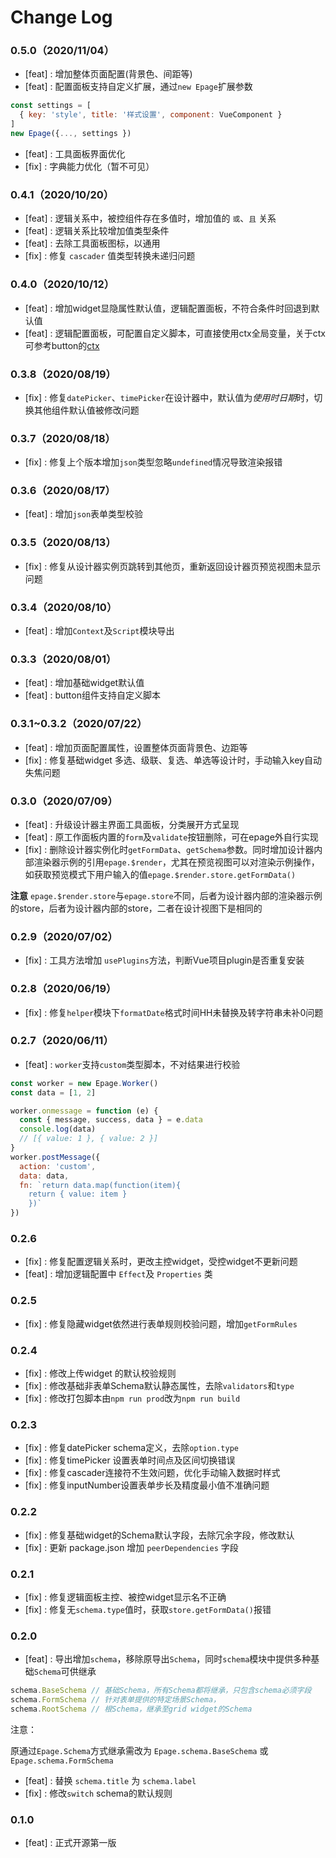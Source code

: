 # Change Log

### 0.5.0（2020/11/04）

- [feat] : 增加整体页面配置(背景色、间距等)
- [feat] : 配置面板支持自定义扩展，通过`new Epage`扩展参数

```js
const settings = [
  { key: 'style', title: '样式设置', component: VueComponent }
]
new Epage({..., settings })
```

- [feat] : 工具面板界面优化
- [fix] : 字典能力优化（暂不可见）


### 0.4.1（2020/10/20）

- [feat] : 逻辑关系中，被控组件存在多值时，增加值的 `或`、`且` 关系
- [feat] : 逻辑关系比较增加值类型条件
- [feat] : 去除工具面板图标，以通用
- [fix] : 修复 `cascader` 值类型转换未递归问题


### 0.4.0（2020/10/12）

- [feat] : 增加widget显隐属性默认值，逻辑配置面板，不符合条件时回退到默认值
- [feat] : 逻辑配置面板，可配置自定义脚本，可直接使用ctx全局变量，关于ctx可参考button的[ctx](http://epage.didichuxing.com/examples/widgets/button.html#schema-option%E5%AE%9A%E4%B9%89)

### 0.3.8（2020/08/19）

- [fix] : 修复`datePicker`、`timePicker`在设计器中，默认值为*使用时日期*时，切换其他组件默认值被修改问题

### 0.3.7（2020/08/18）

- [fix] : 修复上个版本增加`json`类型忽略`undefined`情况导致渲染报错

### 0.3.6（2020/08/17）

- [feat] : 增加`json`表单类型校验

### 0.3.5（2020/08/13）

- [fix] : 修复从设计器实例页跳转到其他页，重新返回设计器页预览视图未显示问题

### 0.3.4（2020/08/10）

- [feat] : 增加`Context`及`Script`模块导出


### 0.3.3（2020/08/01）

- [feat] : 增加基础widget默认值
- [feat] : button组件支持自定义脚本

### 0.3.1~0.3.2（2020/07/22）

- [feat] : 增加页面配置属性，设置整体页面背景色、边距等
- [fix] : 修复基础widget 多选、级联、复选、单选等设计时，手动输入key自动失焦问题

### 0.3.0（2020/07/09）

- [feat] : 升级设计器主界面工具面板，分类展开方式呈现
- [feat] : 原工作面板内置的`form`及`validate`按钮删除，可在epage外自行实现
- [fix] : 删除设计器实例化时`getFormData`、`getSchema`参数。同时增加设计器内部渲染器示例的引用`epage.$render`，尤其在预览视图可以对渲染示例操作，如获取预览模式下用户输入的值`epage.$render.store.getFormData()`

**注意** `epage.$render.store`与`epage.store`不同，后者为设计器内部的渲染器示例的store，后者为设计器内部的store，二者在设计视图下是相同的


### 0.2.9（2020/07/02）

- [fix] : 工具方法增加 `usePlugins`方法，判断Vue项目plugin是否重复安装

### 0.2.8（2020/06/19）

- [fix] : 修复`helper`模块下`formatDate`格式时间HH未替换及转字符串未补0问题


### 0.2.7（2020/06/11）

- [feat] : `worker`支持`custom`类型脚本，不对结果进行校验
```js
const worker = new Epage.Worker()
const data = [1, 2]

worker.onmessage = function (e) {
  const { message, success, data } = e.data
  console.log(data)
  // [{ value: 1 }, { value: 2 }]
}
worker.postMessage({
  action: 'custom',
  data: data,
  fn: `return data.map(function(item){
    return { value: item }
    })`
})
```

### 0.2.6

- [fix] : 修复配置逻辑关系时，更改主控widget，受控widget不更新问题
- [feat] : 增加逻辑配置中 `Effect`及 `Properties` 类

### 0.2.5

- [fix] : 修复隐藏widget依然进行表单规则校验问题，增加`getFormRules`

### 0.2.4

- [fix] : 修改上传widget 的默认校验规则
- [fix] : 修改基础非表单Schema默认静态属性，去除`validators`和`type`
- [fix] : 修改打包脚本由`npm run prod`改为`npm run build`

### 0.2.3

- [fix] : 修复datePicker schema定义，去除`option.type`
- [fix] : 修复timePicker 设置表单时间点及区间切换错误
- [fix] : 修复cascader连接符不生效问题，优化手动输入数据时样式
- [fix] : 修复inputNumber设置表单步长及精度最小值不准确问题

### 0.2.2

- [fix] : 修复基础widget的Schema默认字段，去除冗余字段，修改默认
- [fix] : 更新 package.json 增加 `peerDependencies` 字段

### 0.2.1

- [fix] : 修复逻辑面板主控、被控widget显示名不正确
- [fix] : 修复无`schema.type`值时，获取`store.getFormData()`报错

### 0.2.0

- [feat] : 导出增加`schema`，移除原导出`Schema`，同时`schema`模块中提供多种基础`Schema`可供继承

```js
schema.BaseSchema // 基础Schema，所有Schema都将继承，只包含schema必须字段
schema.FormSchema // 针对表单提供的特定场景Schema，
schema.RootSchema // 根Schema，继承至grid widget的Schema
```
注意：

原通过`Epage.Schema`方式继承需改为 `Epage.schema.BaseSchema` 或 `Epage.schema.FormSchema`

- [feat] : 替换 `schema.title` 为 `schema.label`
- [fix] : 修改`switch` schema的默认规则

### 0.1.0

- [feat] : 正式开源第一版